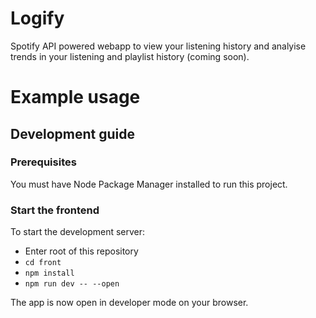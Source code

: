 # Logify

Spotify API powered webapp to view your listening history and analyise trends in your listening and playlist history (coming soon). 

# Example usage 



## Development guide 

### Prerequisites 

You must have Node Package Manager installed to run this project. 

### Start the frontend

To start the development server:
- Enter root of this repository
- ``cd front``
- ``npm install``
- ``npm run dev -- --open``

The app is now open in developer mode on your browser. 
